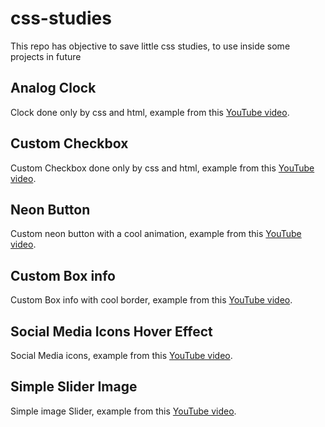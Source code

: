 # css-studies
This repo has objective to save little css studies, to use inside some projects in future

## Analog Clock
Clock done only by css and html, example from this [YouTube video](https://www.youtube.com/watch?v=weZFfrjF-k4).

## Custom Checkbox
Custom Checkbox done only by css and html, example from this [YouTube video](https://www.youtube.com/watch?v=_f036OpnuWo).

## Neon Button
Custom neon button with a cool animation, example from this [YouTube video](https://www.youtube.com/watch?v=ex7jGbyFgpA).

## Custom Box info

Custom Box info with cool border, example from this [YouTube video](https://www.youtube.com/watch?v=-1U62fdmCk4).

## Social Media Icons Hover Effect

Social Media icons, example from this [YouTube video](https://www.youtube.com/watch?v=SVY3Mbq2L_I).

## Simple Slider Image

Simple image Slider, example from this [YouTube video](https://www.youtube.com/watch?v=y0XHdEeEevs).
